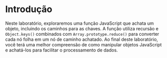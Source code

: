 # Introdução

Neste laboratório, exploraremos uma função JavaScript que achata um objeto, incluindo os caminhos para as chaves. A função utiliza recursão e `Object.keys()` combinados com `Array.prototype.reduce()` para converter cada nó folha em um nó de caminho achatado. Ao final deste laboratório, você terá uma melhor compreensão de como manipular objetos JavaScript e achatá-los para facilitar o processamento de dados.
